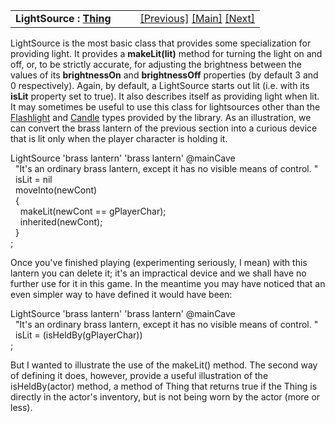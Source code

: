 <table width="100%" data-border="0" data-cellspacing="0"
data-cellpadding="3" data-bgcolor="#C0C0C0">
<colgroup>
<col style="width: 50%" />
<col style="width: 50%" />
</colgroup>
<tbody>
<tr>
<td style="text-align: left;"><strong>LightSource : <a
href="thing-introduction.htm">Thing</a><br />
</strong></td>
<td style="text-align: right;"><a href="brightness.htm">[Previous]</a>
<a href="generalintroduction.htm">[Main]</a> <a
href="flashlight.htm">[Next]</a></td>
</tr>
</tbody>
</table>

  
LightSource is the most basic class that provides some specialization
for providing light. It provides a **makeLit(lit)** method for turning
the light on and off, or, to be strictly accurate, for adjusting the
brightness between the values of its **brightnessOn** and
**brightnessOff** properties (by default 3 and 0 respectively). Again,
by default, a LightSource starts out lit (i.e. with its **isLit**
property set to true). It also describes itself as providing light when
lit. It may sometimes be useful to use this class for lightsources other
than the [Flashlight](flashlight.htm) and [Candle](candle.htm) types
provided by the library. As an illustration, we can convert the brass
lantern of the previous section into a curious device that is lit only
when the player character is holding it.  
  
LightSource 'brass lantern' 'brass lantern' @mainCave  
  "It's an ordinary brass lantern, except it has no visible means of control. "  
  isLit = nil  
  moveInto(newCont)  
  {  
    makeLit(newCont == gPlayerChar);  
    inherited(newCont);  
  }  
;  
  
Once you've finished playing (experimenting seriously, I mean) with this
lantern you can delete it; it's an impractical device and we shall have
no further use for it in this game. In the meantime you may have noticed
that an even simpler way to have defined it would have been:  
  
LightSource 'brass lantern' 'brass lantern' @mainCave  
  "It's an ordinary brass lantern, except it has no visible means of control. "  
  isLit = (isHeldBy(gPlayerChar))    
;  
  
But I wanted to illustrate the use of the makeLit() method. The second
way of defining it does, however, provide a useful illustration of the
isHeldBy(actor) method, a method of Thing that returns true if the Thing
is directly in the actor's inventory, but is not being worn by the actor
(more or less).  
  
  
